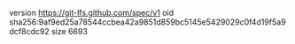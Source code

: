 version https://git-lfs.github.com/spec/v1
oid sha256:9af9ed25a78544ccbea42a9851d859bc5145e5429029c0f4d19f5a9dcf8cdc92
size 6693
